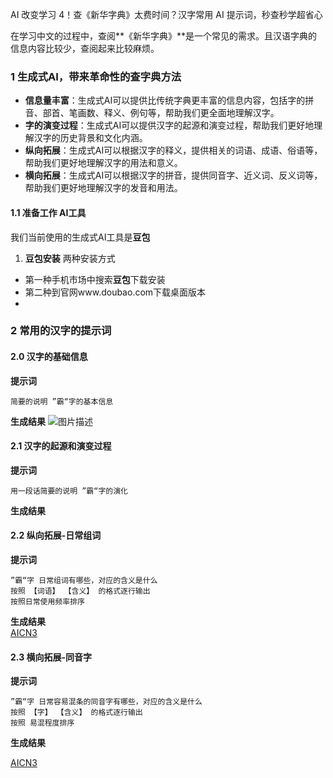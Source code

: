 AI 改变学习 4！查《新华字典》太费时间？汉字常用 AI 提示词，秒查秒学超省心

在学习中文的过程中，查阅**《新华字典》**是一个常见的需求。且汉语字典的信息内容比较少，查阅起来比较麻烦。 

### 1 生成式AI，带来革命性的查字典方法
* **信息量丰富**：生成式AI可以提供比传统字典更丰富的信息内容，包括字的拼音、部首、笔画数、释义、例句等，帮助我们更全面地理解汉字。
* **字的演变过程**：生成式AI可以提供汉字的起源和演变过程，帮助我们更好地理解汉字的历史背景和文化内涵。
* **纵向拓展**：生成式AI可以根据汉字的释义，提供相关的词语、成语、俗语等，帮助我们更好地理解汉字的用法和意义。
* **横向拓展**：生成式AI可以根据汉字的拼音，提供同音字、近义词、反义词等，帮助我们更好地理解汉字的发音和用法。



#### 1.1 准备工作 AI工具
我们当前使用的生成式AI工具是**豆包**
1. **豆包安装**
两种安装方式 
* 第一种手机市场中搜索**豆包**下载安装  
* 第二种到官网www.doubao.com下载桌面版本
* 

### 2 常用的汉字的提示词

#### 2.0 汉字的基础信息
**提示词**
``` text
简要的说明 ”霸“字的基本信息

```
**生成结果**
![图片描述](imgs/AICN0.png)

#### 2.1 汉字的起源和演变过程

**提示词**
``` text
用一段话简要的说明 ”霸“字的演化
```
**生成结果**

#### 2.2  纵向拓展-日常组词
**提示词**
``` text
”霸“字 日常组词有哪些，对应的含义是什么
按照 【词语】 【含义】 的格式逐行输出
按照日常使用频率排序
```

**生成结果**    
[AICN3](imgs/AICN3.png)


#### 2.3 横向拓展-同音字
**提示词**


``` text
”霸“字 日常容易混条的同音字有哪些，对应的含义是什么
按照 【字】 【含义】 的格式逐行输出
按照 易混程度排序

```
**生成结果**    


[AICN3](imgs/AICN3.png)

 